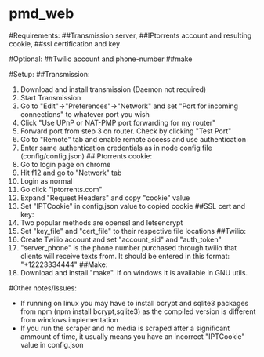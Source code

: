 # pmd_web
#Requirements:
##Transmission server,
##IPtorrents account and resulting cookie,
##ssl certification and key

#Optional:
##Twilio account and phone-number
##make
  
#Setup:
##Transmission:
1. Download and install transmission (Daemon not required)
2. Start Transmission
3. Go to "Edit"->"Preferences"->"Network" and set "Port for incoming connections" to whatever port you wish
4. Click "Use UPnP or NAT-PMP port forwarding for my router"
5. Forward port from step 3 on router. Check by clicking "Test Port"
6. Go to "Remote" tab and enable remote access and use authentication
7. Enter same authentication credentials as in node config file (config/config.json)
##IPtorrents cookie:
1. Go to login page on chrome
2. Hit f12 and go to "Network" tab
3. Login as normal
4. Go click "iptorrents.com"
5. Expand "Request Headers" and copy "cookie" value
6. Set "IPTCookie" in config.json value to copied cookie
##SSL cert and key:
1. Two popular methods are openssl and letsencrypt
2. Set "key_file" and "cert_file" to their respective file locations
##Twilio:
1. Create Twilio account and set "account_sid" and "auth_token"
2. "server_phone" is the phone number purchased through twilio that clients will receive texts from. It should be entered in this format: "+12223334444"
##Make:
1. Download and install "make". If on windows it is available in GNU utils.
    
#Other notes/Issues:
  - If running on linux you may have to install bcrypt and sqlite3 packages from npm (npm install bcrypt,sqlite3) as the compiled version is different from windows implementation
  - If you run the scraper and no media is scraped after a significant ammount of time, it usually means you have an incorrect "IPTCookie" value in config.json
  
